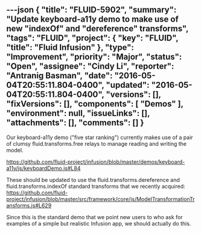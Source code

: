 ---json
{
  "title": "FLUID-5902",
  "summary": "Update keyboard-a11y demo to make use of new \"indexOf\" and \"dereference\" transforms",
  "tags": "FLUID",
  "project": {
    "key": "FLUID",
    "title": "Fluid Infusion"
  },
  "type": "Improvement",
  "priority": "Major",
  "status": "Open",
  "assignee": "Cindy Li",
  "reporter": "Antranig Basman",
  "date": "2016-05-04T20:55:11.804-0400",
  "updated": "2016-05-04T20:55:11.804-0400",
  "versions": [],
  "fixVersions": [],
  "components": [
    "Demos"
  ],
  "environment": null,
  "issueLinks": [],
  "attachments": [],
  "comments": []
}
---
Our keyboard-a11y demo ("five star ranking") currently makes use of a pair of clumsy fluid.transforms.free relays to manage reading and writing the model.

<https://github.com/fluid-project/infusion/blob/master/demos/keyboard-a11y/js/keyboardDemo.js#L84>

These should be updated to use the fluid.transforms.dereference and fluid.transforms.indexOf standard transforms that we recently acquired: \
<https://github.com/fluid-project/infusion/blob/master/src/framework/core/js/ModelTransformationTransforms.js#L629>

Since this is the standard demo that we point new users to who ask for examples of a simple but realistic Infusion app, we should actually do this.

        